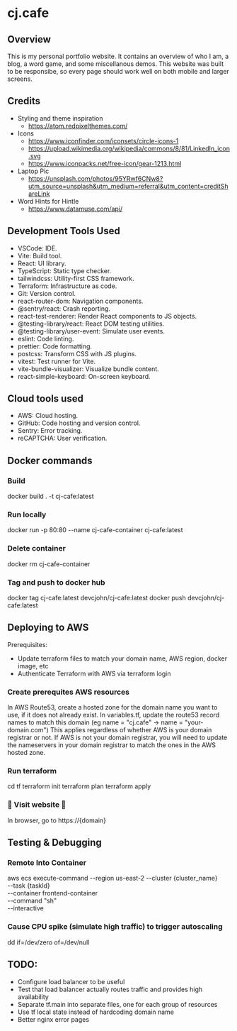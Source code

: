 # cj.cafe

## Overview

This is my personal portfolio website.
It contains an overview of who I am, a blog, a word game, and some miscellanous demos.
This website was built to be responsibe, so every page should work well on both mobile and larger screens.

## Credits

- Styling and theme inspiration
  - https://atom.redpixelthemes.com/
- Icons
  - https://www.iconfinder.com/iconsets/circle-icons-1
  - https://upload.wikimedia.org/wikipedia/commons/8/81/LinkedIn_icon.svg
  - https://www.iconpacks.net/free-icon/gear-1213.html
- Laptop Pic
  - https://unsplash.com/photos/95YRwf6CNw8?utm_source=unsplash&utm_medium=referral&utm_content=creditShareLink
- Word Hints for Hintle
  - https://www.datamuse.com/api/

## Development Tools Used

- VSCode: IDE.
- Vite: Build tool.
- React: UI library.
- TypeScript: Static type checker.
- tailwindcss: Utility-first CSS framework.
- Terraform: Infrastructure as code.
- Git: Version control.
- react-router-dom: Navigation components.
- @sentry/react: Crash reporting.
- react-test-renderer: Render React components to JS objects.
- @testing-library/react: React DOM testing utilities.
- @testing-library/user-event: Simulate user events.
- eslint: Code linting.
- prettier: Code formatting.
- postcss: Transform CSS with JS plugins.
- vitest: Test runner for Vite.
- vite-bundle-visualizer: Visualize bundle content.
- react-simple-keyboard: On-screen keyboard.

## Cloud tools used

- AWS: Cloud hosting.
- GitHub: Code hosting and version control.
- Sentry: Error tracking.
- reCAPTCHA: User verification.

## Docker commands

### Build

docker build . -t cj-cafe:latest

### Run locally

docker run -p 80:80 --name cj-cafe-container cj-cafe:latest

### Delete container

docker rm cj-cafe-container

### Tag and push to docker hub

docker tag cj-cafe:latest devcjohn/cj-cafe:latest
docker push devcjohn/cj-cafe:latest

## Deploying to AWS

Prerequisites:

- Update terraform files to match your domain name, AWS region, docker image, etc
- Authenticate Terraform with AWS via terraform login

### Create prerequites AWS resources

In AWS Route53, create a hosted zone for the domain name you want to use, if it does not already exist.
In variables.tf, update the route53 record names to match this domain (eg name = "cj.cafe" -> name = "your-domain.com")
This applies regardless of whether AWS is your domain registrar or not.
If AWS is not your domain registrar, you will need to update the nameservers in your domain registrar to match the ones in the AWS hosted zone.

### Run terraform

cd tf
terraform init
terraform plan
terraform apply

### 🎉 Visit website 🎉

In browser, go to https://{domain}

## Testing & Debugging

### Remote Into Container

aws ecs execute-command
--region us-east-2
--cluster {cluster_name}  
 --task {taskId}  
 --container frontend-container  
 --command "sh"  
 --interactive

### Cause CPU spike (simulate high traffic) to trigger autoscaling

dd if=/dev/zero of=/dev/null

## TODO:

- Configure load balancer to be useful
- Test that load balancer actually routes traffic and provides high availability
- Separate tf.main into separate files, one for each group of resources
- Use tf local state instead of hardcoding domain name
- Better nginx error pages
